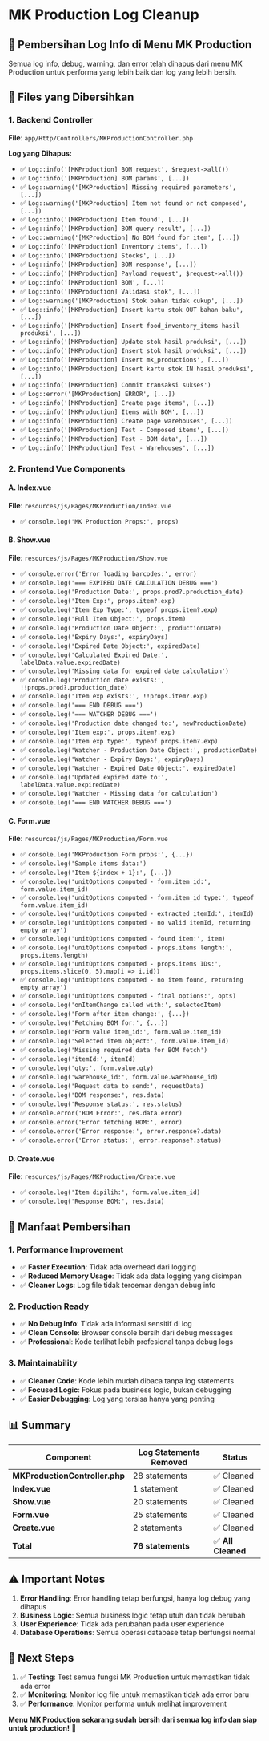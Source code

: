 # MK Production Log Cleanup

## 🧹 **Pembersihan Log Info di Menu MK Production**

Semua log info, debug, warning, dan error telah dihapus dari menu MK Production untuk performa yang lebih baik dan log yang lebih bersih.

## 📁 **Files yang Dibersihkan**

### **1. Backend Controller**
**File**: `app/Http/Controllers/MKProductionController.php`

**Log yang Dihapus:**
- ✅ `Log::info('[MKProduction] BOM request', $request->all())`
- ✅ `Log::info('[MKProduction] BOM params', [...])`
- ✅ `Log::warning('[MKProduction] Missing required parameters', [...])`
- ✅ `Log::warning('[MKProduction] Item not found or not composed', [...])`
- ✅ `Log::info('[MKProduction] Item found', [...])`
- ✅ `Log::info('[MKProduction] BOM query result', [...])`
- ✅ `Log::warning('[MKProduction] No BOM found for item', [...])`
- ✅ `Log::info('[MKProduction] Inventory items', [...])`
- ✅ `Log::info('[MKProduction] Stocks', [...])`
- ✅ `Log::info('[MKProduction] BOM response', [...])`
- ✅ `Log::info('[MKProduction] Payload request', $request->all())`
- ✅ `Log::info('[MKProduction] BOM', [...])`
- ✅ `Log::info('[MKProduction] Validasi stok', [...])`
- ✅ `Log::warning('[MKProduction] Stok bahan tidak cukup', [...])`
- ✅ `Log::info('[MKProduction] Insert kartu stok OUT bahan baku', [...])`
- ✅ `Log::info('[MKProduction] Insert food_inventory_items hasil produksi', [...])`
- ✅ `Log::info('[MKProduction] Update stok hasil produksi', [...])`
- ✅ `Log::info('[MKProduction] Insert stok hasil produksi', [...])`
- ✅ `Log::info('[MKProduction] Insert mk_productions', [...])`
- ✅ `Log::info('[MKProduction] Insert kartu stok IN hasil produksi', [...])`
- ✅ `Log::info('[MKProduction] Commit transaksi sukses')`
- ✅ `Log::error('[MKProduction] ERROR', [...])`
- ✅ `Log::info('[MKProduction] Create page items', [...])`
- ✅ `Log::info('[MKProduction] Items with BOM', [...])`
- ✅ `Log::info('[MKProduction] Create page warehouses', [...])`
- ✅ `Log::info('[MKProduction] Test - Composed items', [...])`
- ✅ `Log::info('[MKProduction] Test - BOM data', [...])`
- ✅ `Log::info('[MKProduction] Test - Warehouses', [...])`

### **2. Frontend Vue Components**

#### **A. Index.vue**
**File**: `resources/js/Pages/MKProduction/Index.vue`
- ✅ `console.log('MK Production Props:', props)`

#### **B. Show.vue**
**File**: `resources/js/Pages/MKProduction/Show.vue`
- ✅ `console.error('Error loading barcodes:', error)`
- ✅ `console.log('=== EXPIRED DATE CALCULATION DEBUG ===')`
- ✅ `console.log('Production Date:', props.prod?.production_date)`
- ✅ `console.log('Item Exp:', props.item?.exp)`
- ✅ `console.log('Item Exp Type:', typeof props.item?.exp)`
- ✅ `console.log('Full Item Object:', props.item)`
- ✅ `console.log('Production Date Object:', productionDate)`
- ✅ `console.log('Expiry Days:', expiryDays)`
- ✅ `console.log('Expired Date Object:', expiredDate)`
- ✅ `console.log('Calculated Expired Date:', labelData.value.expiredDate)`
- ✅ `console.log('Missing data for expired date calculation')`
- ✅ `console.log('Production date exists:', !!props.prod?.production_date)`
- ✅ `console.log('Item exp exists:', !!props.item?.exp)`
- ✅ `console.log('=== END DEBUG ===')`
- ✅ `console.log('=== WATCHER DEBUG ===')`
- ✅ `console.log('Production date changed to:', newProductionDate)`
- ✅ `console.log('Item exp:', props.item?.exp)`
- ✅ `console.log('Item exp type:', typeof props.item?.exp)`
- ✅ `console.log('Watcher - Production Date Object:', productionDate)`
- ✅ `console.log('Watcher - Expiry Days:', expiryDays)`
- ✅ `console.log('Watcher - Expired Date Object:', expiredDate)`
- ✅ `console.log('Updated expired date to:', labelData.value.expiredDate)`
- ✅ `console.log('Watcher - Missing data for calculation')`
- ✅ `console.log('=== END WATCHER DEBUG ===')`

#### **C. Form.vue**
**File**: `resources/js/Pages/MKProduction/Form.vue`
- ✅ `console.log('MKProduction Form props:', {...})`
- ✅ `console.log('Sample items data:')`
- ✅ `console.log('Item ${index + 1}:', {...})`
- ✅ `console.log('unitOptions computed - form.item_id:', form.value.item_id)`
- ✅ `console.log('unitOptions computed - form.item_id type:', typeof form.value.item_id)`
- ✅ `console.log('unitOptions computed - extracted itemId:', itemId)`
- ✅ `console.log('unitOptions computed - no valid itemId, returning empty array')`
- ✅ `console.log('unitOptions computed - found item:', item)`
- ✅ `console.log('unitOptions computed - props.items length:', props.items.length)`
- ✅ `console.log('unitOptions computed - props.items IDs:', props.items.slice(0, 5).map(i => i.id))`
- ✅ `console.log('unitOptions computed - no item found, returning empty array')`
- ✅ `console.log('unitOptions computed - final options:', opts)`
- ✅ `console.log('onItemChange called with:', selectedItem)`
- ✅ `console.log('Form after item change:', {...})`
- ✅ `console.log('Fetching BOM for:', {...})`
- ✅ `console.log('Form value item_id:', form.value.item_id)`
- ✅ `console.log('Selected item object:', form.value.item_id)`
- ✅ `console.log('Missing required data for BOM fetch')`
- ✅ `console.log('itemId:', itemId)`
- ✅ `console.log('qty:', form.value.qty)`
- ✅ `console.log('warehouse_id:', form.value.warehouse_id)`
- ✅ `console.log('Request data to send:', requestData)`
- ✅ `console.log('BOM response:', res.data)`
- ✅ `console.log('Response status:', res.status)`
- ✅ `console.error('BOM Error:', res.data.error)`
- ✅ `console.error('Error fetching BOM:', error)`
- ✅ `console.error('Error response:', error.response?.data)`
- ✅ `console.error('Error status:', error.response?.status)`

#### **D. Create.vue**
**File**: `resources/js/Pages/MKProduction/Create.vue`
- ✅ `console.log('Item dipilih:', form.value.item_id)`
- ✅ `console.log('Response BOM:', res.data)`

## 🎯 **Manfaat Pembersihan**

### **1. Performance Improvement**
- ✅ **Faster Execution**: Tidak ada overhead dari logging
- ✅ **Reduced Memory Usage**: Tidak ada data logging yang disimpan
- ✅ **Cleaner Logs**: Log file tidak tercemar dengan debug info

### **2. Production Ready**
- ✅ **No Debug Info**: Tidak ada informasi sensitif di log
- ✅ **Clean Console**: Browser console bersih dari debug messages
- ✅ **Professional**: Kode terlihat lebih profesional tanpa debug logs

### **3. Maintainability**
- ✅ **Cleaner Code**: Kode lebih mudah dibaca tanpa log statements
- ✅ **Focused Logic**: Fokus pada business logic, bukan debugging
- ✅ **Easier Debugging**: Log yang tersisa hanya yang penting

## 📊 **Summary**

| Component | Log Statements Removed | Status |
|-----------|----------------------|--------|
| **MKProductionController.php** | 28 statements | ✅ Cleaned |
| **Index.vue** | 1 statement | ✅ Cleaned |
| **Show.vue** | 20 statements | ✅ Cleaned |
| **Form.vue** | 25 statements | ✅ Cleaned |
| **Create.vue** | 2 statements | ✅ Cleaned |
| **Total** | **76 statements** | ✅ **All Cleaned** |

## ⚠️ **Important Notes**

1. **Error Handling**: Error handling tetap berfungsi, hanya log debug yang dihapus
2. **Business Logic**: Semua business logic tetap utuh dan tidak berubah
3. **User Experience**: Tidak ada perubahan pada user experience
4. **Database Operations**: Semua operasi database tetap berfungsi normal

## 🚀 **Next Steps**

1. ✅ **Testing**: Test semua fungsi MK Production untuk memastikan tidak ada error
2. ✅ **Monitoring**: Monitor log file untuk memastikan tidak ada error baru
3. ✅ **Performance**: Monitor performa untuk melihat improvement

**Menu MK Production sekarang sudah bersih dari semua log info dan siap untuk production!** 🎯
